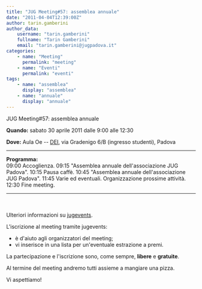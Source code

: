 ```yaml
---
title: "JUG Meeting#57: assemblea annuale"
date: "2011-04-04T12:39:00Z"
author: tarin.gamberini
author_data:
    username: "tarin.gamberini"
    fullname: "Tarin Gamberini"
    email: "tarin.gamberini@jugpadova.it"
categories:
    - name: "Meeting"
      permalink: "meeting"
    - name: "Eventi"
      permalink: "eventi"
tags:
    - name: "assemblea"
      display: "assemblea"
    - name: "annuale"
      display: "annuale"
---
```


JUG Meeting\#57: assemblea annuale

**Quando:** sabato 30 aprile 2011 dalle 9:00 alle 12:30

**Dove:** Aula Oe --
<a href="http://www.dei.unipd.it/wdyn/?IDsezione=1">DEI</a>, via
Gradenigo 6/B (ingresso studenti), Padova

  ---------------- -------------------------------------------------------
  **Programma:**   
  09:00            Accoglienza.
  09:15            "Assemblea annuale dell'associazione JUG Padova".
  10:15            Pausa caffè.
  10:45            "Assemblea annuale dell'associazione JUG Padova".
  11:45            Varie ed eventuali. Organizzazione prossime attività.
  12:30            Fine meeting.
  ---------------- -------------------------------------------------------

<br/>\
Ulteriori informazioni su
<a href="http://jugevents.org/jugevents/event/36501">jugevents</a>.

L'iscrizione al meeting tramite jugevents:

-   è d'aiuto agli organizzatori del meeting;
-   vi inserisce in una lista per un'eventuale estrazione a premi.

La partecipazione e l'iscrizione sono, come sempre,
<strong>libere</strong> e <strong>gratuite</strong>.

Al termine del meeting andremo tutti assieme a mangiare una pizza.

Vi aspettiamo!
